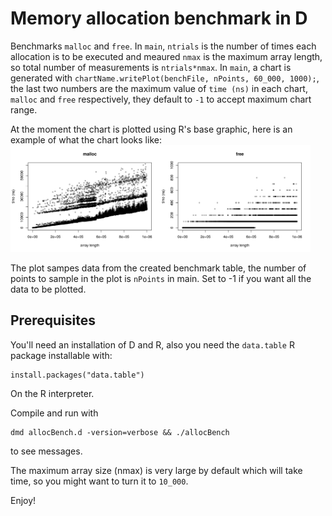 # Memory allocation benchmark in D

Benchmarks `malloc` and `free`. In `main`, `ntrials` is the number of times each allocation is to be executed and meaured `nmax` is the maximum array length, so total number of measurements is `ntrials*nmax`. In `main`, a chart is generated with `chartName.writePlot(benchFile, nPoints, 60_000, 1000);`, the last two numbers are the maximum value of `time (ns)` in each chart, `malloc` and `free` respectively, they default to `-1` to accept maximum chart range.

At the moment the chart is plotted using R's base graphic, here is an example of what the chart looks like: <img class="plot" src="https://github.com/dataPulverizer/allocBenchd/blob/master/allocBench.jpeg">

The plot sampes data from the created benchmark table, the number of points to sample in the plot is `nPoints` in main. Set to -1 if you want all the data to be plotted.

## Prerequisites

You'll need an installation of D and R, also you need the `data.table` R package installable with:

```
install.packages("data.table")
```
On the R interpreter.


Compile and run with
```
dmd allocBench.d -version=verbose && ./allocBench
```
to see messages.

The maximum array size (nmax) is very large by default which will take time, so you might want to turn it to `10_000`.

Enjoy!


<style>
.plot {
   width: 50vw;
}
</style>
